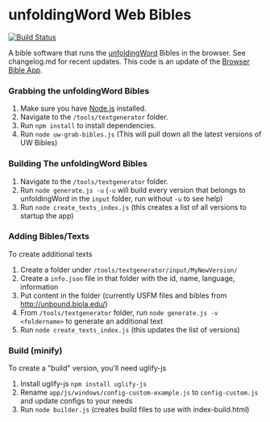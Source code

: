# unfoldingWord Web Bibles #
[![Build Status](https://travis-ci.org/unfoldingWord-dev/uw-web.svg?branch=develop)](https://travis-ci.org/unfoldingWord-dev/uw-web)

A bible software that runs the [unfoldingWord](http://unfoldingword.org) Bibles in the browser. See changelog.md for recent updates.  This code is an update of the [Browser Bible App](https://github.com/digitalbiblesociety/browserbible).

### Grabbing the unfoldingWord Bibles ##

1. Make sure you have [Node.js](http://nodejs.org/download/) installed.
2. Navigate to the `/tools/textgenerator` folder.
3. Run `npm install` to install dependencies.
4. Run `node uw-grab-bibles.js` (This will pull down all the latest versions of UW Bibles)

### Building The unfoldingWord Bibles ###

1. Navigate to the `/tools/textgenerator` folder.
2. Run `node generate.js -u` (`-u` will build every version that belongs to unfoldingWord in the `input` folder, run without `-u` to see help)
3. Run `node create_texts_index.js` (this creates a list of all versions to startup the app)

### Adding Bibles/Texts ###

To create additional texts

1. Create a folder under `/tools/textgenerator/input/MyNewVersion/`
2. Create a `info.json` file in that folder with the id, name, language, information
3. Put content in the folder (currently USFM files and bibles from http://unbound.biola.edu/)
4. From `/tools/textgenerator` folder, run `node generate.js -v <foldername>` to generate an additional text
5. Run `node create_texts_index.js` (this updates the list of versions)

### Build (minify) ###

To create a "build" version, you'll need uglify-js

1. Install uglify-js `npm install uglify-js`
2. Rename `app/js/windows/config-custom-example.js` to `config-custom.js` and update configs to your needs
3. Run `node builder.js` (creates build files to use with index-build.html)
